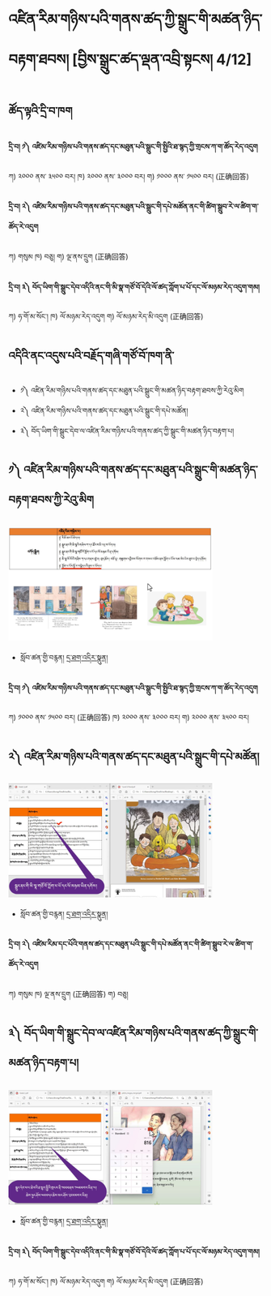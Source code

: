# འཛིན་རིམ་གཉིས་པའི་གནས་ཚད་ཀྱི་སྒྲུང་གི་མཚན་ཉིད་བརྟག་ཐབས། [བྱིས་སྒྲུང་ཚད་ལྡན་འབྲི་སྟངས། 4/12]
## ཚོད་ལྟའི་དྲི་བ་ཁག #### 
#### དྲི་བ། ༡༽ འཛིམ་རིམ་གཉིས་པའི་གནས་ཚད་དང་མཐུན་པའི་སྒྲུང་གི་སྤྱིའི་ཐ་སྙད་ཀྱི་གྲངས་ཀ་ག་ཚོད་རེད་འདུག
ཀ) ༢༠༠༠ ནས་ ༣༥༠༠ བར།    ཁ) ༢༠༠༠ ནས་ ༣༠༠༠ བར།       ག) ༡༠༠༠ ནས་ ༡༥༠༠ བར།  (正确回答)

#### དྲི་བ། ༢༽ འཛིམ་རིམ་གཉིས་པའི་གནས་ཚད་དང་མཐུན་པའི་སྒྲུང་གི་དཔེ་མཚོན་ནང་གི་ཚིག་སྒྲུབ་རེ་ལ་ཚིག་ག་ཚོད་རེ་འདུག
ཀ) གསུམ       ཁ) བཅུ།             ག) ལྔ་ནས་དྲུག (正确回答)

#### དྲི་བ། ༣༽ བོད་ཡིག་གི་སྒྲུང་དེབ་འདིའི་ནང་གི་མི་སྣ་གཙོ་བོ་དེའི་ལོ་ཚད་ཀློག་པ་པོ་དང་ལོ་མཉམ་རེད་འདུག་གམ།
ཀ) ཧ་གོ་མ་སོང་།           ཁ) ལོ་མཉམ་རེད་འདུག               ག) ལོ་མཉམ་རེད་མི་འདུག (正确回答)

## འདིའི་ནང་འདུས་པའི་བརྗོད་གཞི་གཙོ་བོ་ཁག་ནི་ 

- ༡༽ འཛིན་རིམ་གཉིས་པའི་གནས་ཚད་དང་མཐུན་པའི་སྒྲུང་གི་མཚན་ཉིད་བརྟག་ཐབས་ཀྱི་རེའུ་མིག
- ༢༽ འཛིན་རིམ་གཉིས་པའི་གནས་ཚད་དང་མཐུན་པའི་སྒྲུང་གི་དཔེ་མཚོན།
- ༣༽ བོད་ཡིག་གི་སྒྲུང་དེབ་ལ་འཛིན་རིམ་གཉིས་པའི་གནས་ཚད་ཀྱི་སྒྲུང་གི་མཚན་ཉིད་བརྟག་པ།


## ༡༽ འཛིན་རིམ་གཉིས་པའི་གནས་ཚད་དང་མཐུན་པའི་སྒྲུང་གི་མཚན་ཉིད་བརྟག་ཐབས་ཀྱི་རེའུ་མིག
<img src="https://github.com/buda-base/budax/blob/master/howtoguides/CSW04/images/001.jpg" width="80%" height="80%">

- སློབ་ཚན་གྱི་བརྙན། [དྲ་ཐག་འདིར་སྣུན།](https://drive.google.com/file/d/1ift2dUH0885kZNCWpp5DLPHQ0aXdq6xi/view?usp=share_link)

#### དྲི་བ། ༡༽ འཛིམ་རིམ་གཉིས་པའི་གནས་ཚད་དང་མཐུན་པའི་སྒྲུང་གི་སྤྱིའི་ཐ་སྙད་ཀྱི་གྲངས་ཀ་ག་ཚོད་རེད་འདུག
ཀ) ༡༠༠༠ ནས་ ༡༥༠༠ བར།  (正确回答)   ཁ) ༢༠༠༠ ནས་ ༣༠༠༠ བར།       ག) ༢༠༠༠ ནས་ ༣༥༠༠ བར། 

## ༢༽ འཛིན་རིམ་གཉིས་པའི་གནས་ཚད་དང་མཐུན་པའི་སྒྲུང་གི་དཔེ་མཚོན།
<img src="https://github.com/buda-base/budax/blob/master/howtoguides/CSW04/images/002.jpg" width="80%" height="80%">

- སློབ་ཚན་གྱི་བརྙན། [དྲ་ཐག་འདིར་སྣུན།](https://drive.google.com/file/d/197wSgwG-Z2YZUBj7H18KOwiwcB3JPf7T/view?usp=share_link)

#### དྲི་བ། ༢༽ འཛིམ་རིམ་དང་པོའི་གནས་ཚད་དང་མཐུན་པའི་སྒྲུང་གི་དཔེ་མཚོན་ནང་གི་ཚིག་སྒྲུབ་རེ་ལ་ཚིག་ག་ཚོད་རེ་འདུག
ཀ) གསུམ            ཁ) ལྔ་ནས་དྲུག (正确回答)            ག) བཅུ། 

## ༣༽ བོད་ཡིག་གི་སྒྲུང་དེབ་ལ་འཛིན་རིམ་གཉིས་པའི་གནས་ཚད་ཀྱི་སྒྲུང་གི་མཚན་ཉིད་བརྟག་པ།
<img src="https://github.com/buda-base/budax/blob/master/howtoguides/CSW04/images/003.jpg" width="80%" height="80%">

- སློབ་ཚན་གྱི་བརྙན། [དྲ་ཐག་འདིར་སྣུན།](https://drive.google.com/file/d/1Bc9MwJDZiMN7Aol2JsfLM5IoiDz-Spxa/view?usp=share_link)

#### དྲི་བ། ༣༽ བོད་ཡིག་གི་སྒྲུང་དེབ་འདིའི་ནང་གི་མི་སྣ་གཙོ་བོ་དེའི་ལོ་ཚད་ཀློག་པ་པོ་དང་ལོ་མཉམ་རེད་འདུག་གམ།
ཀ) ཧ་གོ་མ་སོང་།           ཁ) ལོ་མཉམ་རེད་འདུག               ག) ལོ་མཉམ་རེད་མི་འདུག (正确回答)


